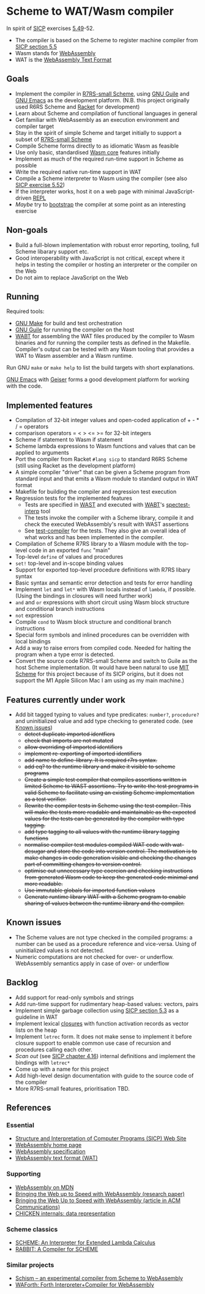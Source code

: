 # Scheme to WAT/Wasm compiler

In spirit of [SICP](https://mitp-content-server.mit.edu/books/content/sectbyfn/books_pres_0/6515/sicp.zip/index.html) exercises [5.49](https://mitp-content-server.mit.edu/books/content/sectbyfn/books_pres_0/6515/sicp.zip/full-text/book/book-Z-H-35.html#%_thm_5.49)-52.

* The compiler is based on the Scheme to register machine compiler from [SICP section 5.5](https://mitp-content-server.mit.edu/books/content/sectbyfn/books_pres_0/6515/sicp.zip/full-text/book/book-Z-H-35.html#%_sec_5.5)
* Wasm stands for [WebAssembly](https://webassembly.org)
* WAT is the [WebAssembly Text Format](https://webassembly.github.io/spec/core/text/index.html#)

## Goals

* Implement the compiler in [R7RS-small Scheme](https://small.r7rs.org/), using [GNU Guile](https://www.gnu.org/software/guile/) and [GNU Emacs](https://www.gnu.org/software/emacs/) as the development platform. (N.B.
this project originally used R6RS Scheme and [Racket](https://racket-lang.org/)
for development)
* Learn about Scheme and compilation of functional languages in general
* Get familiar with WebAssembly as an execution environment and compiler target
* Stay in the spirit of simple Scheme and target initially to support a subset of [R7RS-small Scheme](https://small.r7rs.org)
* Compile Scheme forms directly to as idiomatic Wasm as feasible
* Use only basic, standardised [Wasm core](https://www.w3.org/TR/wasm-core-1/) features initially
* Implement as much of the required run-time support in Scheme as possible
* Write the required native run-time support in WAT
* Compile a Scheme interpreter to Wasm using the compiler (see also [SICP exercise 5.52](https://mitp-content-server.mit.edu/books/content/sectbyfn/books_pres_0/6515/sicp.zip/full-text/book/book-Z-H-35.html#%_thm_5.52))
* If the interpreter works, host it on a web page with minimal JavaScript-driven [REPL](https://en.wikipedia.org/wiki/Read–eval–print_loop)
* _Maybe_ try to [bootstrap](https://en.wikipedia.org/wiki/Bootstrapping_(compilers)) the compiler at some point as an interesting exercise

## Non-goals

* Build a full-blown implementation with robust error reporting, tooling, full Scheme libarary support etc.
* Good interoperability with JavaScript is not critical, except where it helps in testing the compiler or hosting an interpreter or the compiler on the Web
* Do not aim to replace JavaScript on the Web

## Running

Required tools:
* [GNU Make](https://www.gnu.org/software/make/) for build and test orchestration
* [GNU Guile](https://www.gnu.org/software/guile/) for running the compiler on the host
* [WABT](https://github.com/WebAssembly/wabt) for assembling the WAT files produced by the compiler
to Wasm binaries and for running the compiler tests as defined in the Makefile. Compiler's output
can be tested with any Wasm tooling that provides a WAT to Wasm assembler and a Wasm runtime.

Run GNU `make` or `make help` to list the build targets with short explanations.

[GNU Emacs](https://www.gnu.org/software/emacs/)  with [Geiser](https://www.nongnu.org/geiser/)
forms a good development platform for working with the code.

## Implemented features

* Compilation of 32-bit integer values and open-coded application of + - * / = operators
* comparison operators = < > <= >= for 32-bit integers
* Scheme if statement to Wasm if statement
* Scheme lambda expressions to Wasm functions and values that can be applied to arguments
* Port the compiler from Racket `#lang sicp` to standard R6RS Scheme (still using Racket as the development platform)
* A simple compiler "driver" that can be given a Scheme program from standard input and that emits a Wasm module to standard output in WAT format
* Makefile for building the compiler and regression test execution
* Regression tests for the implemented features
  * Tests are specified in [WAST](https://github.com/WebAssembly/spec/tree/master/interpreter#scripts)
  and executed with [WABT](https://github.com/WebAssembly/wabt)'s [spectest-interp](https://webassembly.github.io/wabt/doc/spectest-interp.1.html) tool
  * The tests invoke the compiler with a Scheme library, compile it and check the executed WebAssembly's result with WAST assertions
  * See [test-compiler](./test-compiler) for the tests. They also give an overall idea of what works and has been implemented in the compiler.
* Compilation of Scheme R7RS library to a Wasm module with the top-level code in an exported `func` "main"
* Top-level `define` of values and procedures
* `set!` top-level and in-scope binding values
* Support for exported top-level procedure definitions with R7RS libary syntax
* Basic syntax and semantic error detection and tests for error handling
* Implement `let` and `let*` with Wasm locals instead of `lambda`, if possible. (Using the bindings in closures will need further work)
* `and` and `or` expressions with short circuit using Wasm block structure and conditional branch instructions
* `not` expression
* Compile `cond` to Wasm block structure and conditional branch instructions
* Special form symbols and inlined procedures can be overridden with local bindings
* Add a way to raise errors from compiled code. Needed for halting the program when a type error is detected.
* Convert the source code R7RS-small Scheme and switch to Guile as the host Scheme implementation.
(It would have been natural to use [MIT Scheme](https://www.gnu.org/software/mit-scheme/) for this
project because of its SICP origins, but it does not support the M1 Apple Silicon Mac I am using
as my main machine.)

## Features currently under work
* Add bit tagged typing to values and type predicates: `number?`, `procedure?` and uninitialized value and add type checking to generated code. (see [Known issues](#known-issues))
  * ~~detect duplicate imported identfiers~~
  * ~~check that imports are not mutated~~
  * ~~allow overriding of imported identifiers~~
  * ~~implement re-exporting of imported identifiers~~
  * ~~add name to define-library. It is required r7rs syntax.~~
  * ~~add eq? to the runtime library and make it visible to scheme programs~~
  * ~~Create a simple test compiler that compiles assertions written in limited Scheme to WAST assertions. Try to write the test programs in valid Scheme to facilitate using an existing Scheme implementation as a test verifier.~~
  * ~~Rewrite the compiler tests in Scheme using the test compiler. This will make the tests more readable and maintainable as the expected values for the tests can be generated by the compiler with type tagging.~~
  * ~~add type tagging to all values with the runtime library tagging functions~~
  * ~~normalise compiler test modules compiled WAT code with wat-desugar and store the code into version control. The motivation is to make changes in code generation visible and checking the changes part of committing changes to version control.~~
  * ~~optimise out unnecessary type coercion and checking instructions from generated Wasm code to keep the generated code minimal and more readable.~~
  * ~~Use immutable globals for imported function values~~
  * ~~Generate runtime library WAT with a Scheme program to enable sharing of values between the runtime library and the compiler.~~

## Known issues
* The Scheme values are not type checked in the compiled programs: a number can be used as a procedure reference and vice-versa. Using of uninitialized values is not detected.
* Numeric computations are not checked for over- or underflow. WebAssembly semantics apply in case
of over- or underflow

## Backlog
* Add support for read-only symbols and strings
* Add run-time support for rudimentary heap-based values: vectors, pairs
* Implement simple garbage collection using [SICP section 5.3](https://mitp-content-server.mit.edu/books/content/sectbyfn/books_pres_0/6515/sicp.zip/full-text/book/book-Z-H-33.html#%_sec_5.3) as a guideline in WAT
* Implement lexical [closures](https://en.wikipedia.org/wiki/Closure_(computer_programming)) with function activation records as vector lists on the heap
* Implement `letrec` form. It does not make sense to implement it before closure support to enable common use case of recursion and procedures calling each other.
* _Scan out_ (see [SICP chapter 4.16](https://mitp-content-server.mit.edu/books/content/sectbyfn/books_pres_0/6515/sicp.zip/full-text/book/book-Z-H-26.html#%_sec_4.1.6)) internal definitions and implement the bindings with `letrec*`
* Come up with a name for this project
* Add high-level design documentation with guide to the source code of the compiler
* More R7RS-small features, prioritisation TBD.

## References

### Essential
* [Structure and Interpretation of Computer Programs (SICP) Web Site](https://mitp-content-server.mit.edu/books/content/sectbyfn/books_pres_0/6515/sicp.zip/index.html)
* [WebAssembly home page](https://webassembly.org)
* [WebAssembly specification](https://webassembly.github.io/spec/core/)
* [WebAssembly text format (WAT)](https://webassembly.github.io/spec/core/text/index.html)

### Supporting
* [WebAssembly on MDN](https://developer.mozilla.org/en-US/docs/WebAssembly)
* [Bringing the Web up to Speed with WebAssembly (research paper)](https://dl.acm.org/doi/10.1145/3140587.3062363)
* [Bringing the Web Up to Speed with WebAssembly (article in ACM Communications)](https://cacm.acm.org/magazines/2018/12/232881-bringing-the-web-up-to-speed-with-webassembly/fulltext)
* [CHICKEN internals: data representation](https://www.more-magic.net/posts/internals-data-representation.html)

### Scheme classics
* [SCHEME: An Interpreter for Extended Lambda Calculus](https://dspace.mit.edu/handle/1721.1/5794)
* [RABBIT: A Compiler for SCHEME](https://dspace.mit.edu/handle/1721.1/6913)

### Similar projects
* [Schism – an experimental compiler from Scheme to WebAssembly](https://github.com/google/schism)
* [WAForth: Forth Interpreter+Compiler for WebAssembly](https://el-tramo.be/blog/waforth/)
